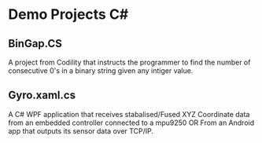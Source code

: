 # Demo Projects C#

## BinGap.CS
A project from Codility that instructs the programmer to find the number of consecutive 0's in a binary string given any intiger value. 

## Gyro.xaml.cs
A C# WPF application that receives stabalised/Fused XYZ Coordinate data from an embedded controller connected to a mpu9250 OR From an Android app that outputs its sensor data over TCP/IP. 



